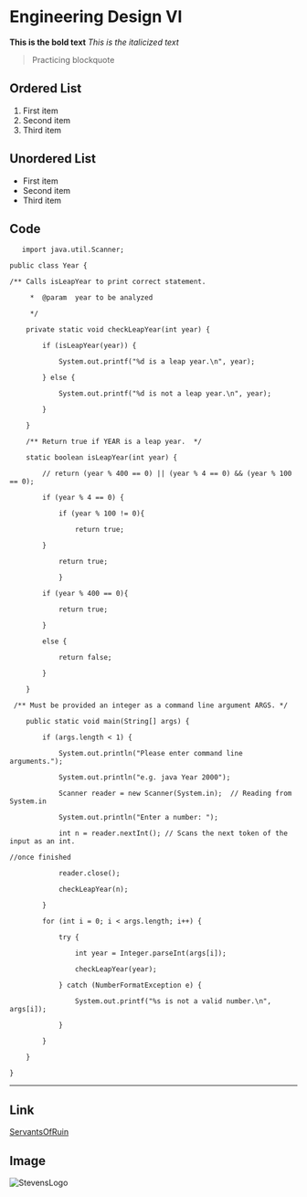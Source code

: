 # Engineering Design VI
**This is the bold text**
*This is the italicized text*
>  Practicing blockquote
## Ordered List
1. First item
2. Second item
3. Third item
## Unordered List
- First item
- Second item
- Third item
## Code 
`	import java.util.Scanner;`

`public class Year {`

`/** Calls isLeapYear to print correct statement.`

`     *  @param  year to be analyzed`

`     */`

`    private static void checkLeapYear(int year) {`

`        if (isLeapYear(year)) {`

`            System.out.printf("%d is a leap year.\n", year);`

`        } else {`

`            System.out.printf("%d is not a leap year.\n", year);`

`        }`

`    }`

`    /** Return true if YEAR is a leap year.  */`

`    static boolean isLeapYear(int year) {`

`        // return (year % 400 == 0) || (year % 4 == 0) && (year % 100 == 0);`

`        if (year % 4 == 0) {`

`            if (year % 100 != 0){`

`                return true;`

`        }`

`            return true;`

`            }`

`        if (year % 400 == 0){`

`            return true;`

`        }`

`        else {`

`            return false;`

`        }`

`    }`

` /** Must be provided an integer as a command line argument ARGS. */`

`    public static void main(String[] args) {`

`        if (args.length < 1) {`

`            System.out.println("Please enter command line arguments.");`

`            System.out.println("e.g. java Year 2000");`

`            Scanner reader = new Scanner(System.in);  // Reading from System.in`

`            System.out.println("Enter a number: ");`

`            int n = reader.nextInt(); // Scans the next token of the input as an int.`

`//once finished`

`            reader.close();`

`            checkLeapYear(n);`

`        }`

`        for (int i = 0; i < args.length; i++) {`

`            try {`

`                int year = Integer.parseInt(args[i]);`

`                checkLeapYear(year);`

`            } catch (NumberFormatException e) {`

`                System.out.printf("%s is not a valid number.\n", args[i]);`

`            }`

`        }`

`    }`

`}`

---
## Link
[ServantsOfRuin](https://www.servantsofruin.com)

## Image
![StevensLogo](https://github.com/LeorYom/README.md/assets/117100347/f9ae0bac-c21e-44c4-858b-f6f695d96e76)















